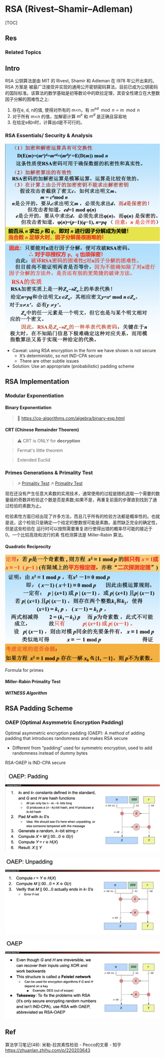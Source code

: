 # RSA (Rivest–Shamir–Adleman)

[TOC]



## Res
### Related Topics



## Intro
RSA 公钥算法是由 MIT 的 Rivest, Shamir 和 Adleman 在 I978 年公开出来的。RSA 方案是 被最广泛接受并实现的通用公开密钥密码算法，目前已成为公钥密码的国际标准。该算法的数学基础是初等数论中的欧拉定理，其安全性建立在大整数因子分解的困难性之上:
1. 存在e, d, n的值, 使得对所有的 m<n，有 $m^{ed} \mod n = m\mod n$
2. 对于所有 m<n 的值，加解密计算 $m^e$ 和 $m^d$ 是正确且容易地 
3. 在给定e和n时，计算出d是不可行的。


### RSA Essentials/ Security & Analysis
![](../../../../../../../../Assets/Pics/Screenshot%202023-04-26%20at%202.00.50%20PM.png)
![](../../../../../../../../Assets/Pics/Screenshot%202023-04-26%20at%202.01.17%20PM.png)

- Caveat: using RSA encryption in the form we have shown is not secure
	- It’s deterministic, so not IND-CPA secure
	- There are other subtle issues
- Solution: Use an appropriate (probabilistic) padding scheme



## RSA Implementation 
### Modular Exponentiation
#### Binary Exponentiation
> 🔗 https://cp-algorithms.com/algebra/binary-exp.html
#### CRT (Chinese Remainder Theorem)
> ⚠ CRT is ONLY for **decryption**

> Fermat's little theorem

> Extended Euclid


### Primes Generations & Primality Test
> ↗ [Primality Test](../../../../../../../🧮%20Mathematics/🧊%20Algebra/Elementary%20Theory%20of%20Numbers/Primality%20Test/Primality%20Test.md)
> ↗ [Primality Test](../../../../../../../🔑%20CS%20Core/🧙‍♂️%20Algorithm%20&%20Data%20Structure/Algorithms%20by%20Problems%20&%20Contexts/🦜%20Programming%20Implementation%20of%20Math%20Problems/Algebra%20Problems/Number%20Theory%20Problems/Primality%20Test.md)

现在还没有产生任意大素数的实用技术，通常使用的过程是随机选取一个需要的数量级的奇数并检验这个数是否是素数;如果不是，再重复前面的步骤直到找到了通过检验的素数为止。

检验素性方面已经出现了许多方法，而且几乎所有的检验方法都是概率性的。也就是说，这个检验只是确定—个给定的整数很可能是素数。虽然缺乏完全的确定性，但是这些检验在 运行时可以按照需要重复进行使得出错的概率尽可能的接近于 0。一个比较高效和流行的素 性检测算法是 Miller-Rabin 算法。
#### Quadratic Reciprocity
![](../../../../../../../../Assets/Pics/Screenshot%202023-04-26%20at%202.46.30%20PM.png)

Formula for primes


#### Miller-Rabin Primality Test
##### WITNESS Algorithm



## RSA Padding Scheme
### OAEP (Optimal Asymmetric Encryption Padding)
Optimal asymmetric encryption padding (OAEP): A method of adding padding that introduces randomness and makes RSA secure
- Different from “padding” used for symmetric encryption, used to add randomness instead of dummy bytes

RSA-OAEP is IND-CPA secure

![](../../../../../../../../Assets/Pics/Screenshot%202024-10-03%20at%2013.41.57.png)

![](../../../../../../../../Assets/Pics/Screenshot%202024-10-03%20at%2013.42.15.png)

![](../../../../../../../../Assets/Pics/Screenshot%202024-10-03%20at%2013.42.24.png)



## Ref
算法学习笔记(48): 米勒-拉宾素性检验 - Pecco的文章 - 知乎 https://zhuanlan.zhihu.com/p/220203643

[Binary Exponentiation | Algorothem for Competitive Programming]: https://cp-algorithms.com/algebra/binary-exp.html



